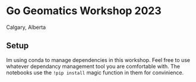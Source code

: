 # Go Geomatics Workshop 2023
Calgary, Alberta

## Setup

Im using conda to manage dependencies in this workshop. Feel free to use whatever dependancy management tool you are comfortable with. The notebooks use the `!pip install` magic function in them for convinience.

